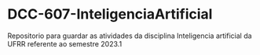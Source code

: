 # DCC-607-InteligenciaArtificial
Repositorio para guardar as atividades da disciplina Inteligencia artificial da UFRR referente ao semestre 2023.1
